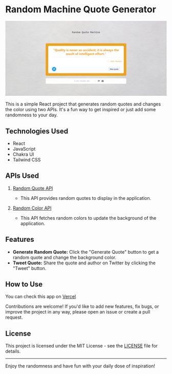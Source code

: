 # Random Machine Quote Generator

![Screenshot](./screenshot.png)

This is a simple React project that generates random quotes and changes the color using two APIs. It's a fun way to get inspired or just add some randomness to your day.

## Technologies Used

- React
- JavaScript
- Chakra UI
- Tailwind CSS

## APIs Used

1. [Random Quote API](https://api.quotable.io/quotes/random)

   - This API provides random quotes to display in the application.

2. [Random Color API](https://x-colors.yurace.pro/api/random)
   - This API fetches random colors to update the background of the application.

## Features

- **Generate Random Quote:** Click the "Generate Quote" button to get a random quote and change the background color.
- **Tweet Quote:** Share the quote and author on Twitter by clicking the "Tweet" button.

## How to Use

You can check this app on [Vercel](https://vercel.com/)

Contributions are welcome! If you'd like to add new features, fix bugs, or improve the project in any way, please open an issue or create a pull request.

## License

This project is licensed under the MIT License - see the [LICENSE](LICENSE) file for details.

---

Enjoy the randomness and have fun with your daily dose of inspiration!

